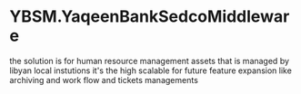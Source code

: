 # YBSM.YaqeenBankSedcoMiddleware

the solution is for human resource management assets that is managed by libyan local instutions 
it's the high scalable for future feature expansion like archiving and work flow and tickets managements 
